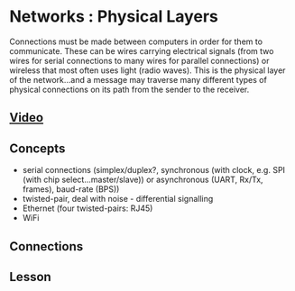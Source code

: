 # Networks : Physical Layers
Connections must be made between computers in order for them to communicate. These can be wires carrying electrical signals (from two wires for serial connections to many wires for parallel connections) or wireless that most often uses light (radio waves). This is the physical layer of the network...and a message may traverse many different types of physical connections on its path from the sender to the receiver.

## [Video]()

## Concepts
 - serial connections (simplex/duplex?, synchronous (with clock, e.g. SPI (with chip select...master/slave)) or asynchronous (UART, Rx/Tx, frames), baud-rate (BPS))
 - twisted-pair, deal with noise - differential signalling
 - Ethernet (four twisted-pairs: RJ45)
 - WiFi

## Connections

## Lesson
